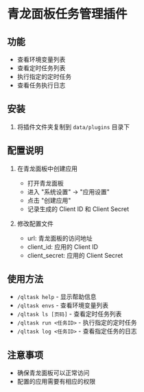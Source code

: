# 青龙面板任务管理插件

## 功能
- 查看环境变量列表
- 查看定时任务列表
- 执行指定的定时任务
- 查看任务执行日志

## 安装
1. 将插件文件夹复制到 `data/plugins` 目录下

## 配置说明
1. 在青龙面板中创建应用
   - 打开青龙面板
   - 进入 "系统设置" -> "应用设置"
   - 点击 "创建应用"
   - 记录生成的 Client ID 和 Client Secret

2. 修改配置文件
   - url: 青龙面板的访问地址
   - client_id: 应用的 Client ID
   - client_secret: 应用的 Client Secret

## 使用方法
- `/qltask help` - 显示帮助信息
- `/qltask envs` - 查看环境变量列表
- `/qltask ls [页码]` - 查看定时任务列表
- `/qltask run <任务ID>` - 执行指定的定时任务
- `/qltask log <任务ID>` - 查看指定任务的日志

## 注意事项
- 确保青龙面板可以正常访问
- 配置的应用需要有相应的权限
